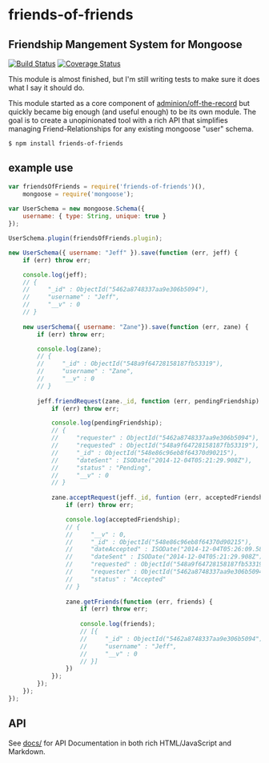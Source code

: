 # friends-of-friends 
## Friendship Mangement System for Mongoose 

[![Build Status](https://travis-ci.org/adminion/friends-of-friends.svg?branch=master)](https://travis-ci.org/adminion/friends-of-friends) [![Coverage Status](https://coveralls.io/repos/adminion/friends-of-friends/badge.svg?branch=coveralls)](https://coveralls.io/r/techjeffharris/friends-of-friends?branch=coveralls)

This module is almost finished, but I'm still writing tests to make sure it does what I say it should do.  

This module started as a core component of [adminion/off-the-record](https://github.com/adminion/off-the-record) but quickly became big enough (and useful enough) to be its own module.  The goal is to create a unopinionated tool with a rich API that simplifies managing Friend-Relationships for any existing mongoose "user" schema.  

    $ npm install friends-of-friends

## example use

```javascript
var friendsOfFriends = require('friends-of-friends')(),
    mongoose = require('mongoose');
    
var UserSchema = new mongoose.Schema({
    username: { type: String, unique: true }
});

UserSchema.plugin(friendsOfFriends.plugin);

new UserSchema({ username: "Jeff" }).save(function (err, jeff) {
    if (err) throw err;

    console.log(jeff);
    // {
    //     "_id" : ObjectId("5462a8748337aa9e306b5094"),
    //     "username" : "Jeff",
    //     "__v" : 0
    // }
    
    new userSchema({ username: "Zane"}).save(function (err, zane) {
        if (err) throw err;

        console.log(zane);
        // {
        //     "_id" : ObjectId("548a9f64728158187fb53319"),
        //     "username" : "Zane",
        //     "__v" : 0
        // }
    
        jeff.friendRequest(zane._id, function (err, pendingFriendship) {
            if (err) throw err; 

            console.log(pendingFriendship);
            // {
            //     "requester" : ObjectId("5462a8748337aa9e306b5094"),
            //     "requested" : ObjectId("548a9f64728158187fb53319"),
            //     "_id" : ObjectId("548e86c96eb8f64370d90215"),
            //     "dateSent" : ISODate("2014-12-04T05:21:29.908Z"),
            //     "status" : "Pending",
            //     "__v" : 0
            // }
            
            zane.acceptRequest(jeff._id, funtion (err, acceptedFriendship) {
                if (err) throw err;

                console.log(acceptedFriendship);
                // {
                //     "__v" : 0,
                //     "_id" : ObjectId("548e86c96eb8f64370d90215"),
                //     "dateAccepted" : ISODate("2014-12-04T05:26:09.583Z"),
                //     "dateSent" : ISODate("2014-12-04T05:21:29.908Z"),
                //     "requested" : ObjectId("548a9f64728158187fb53319"),
                //     "requester" : ObjectId("5462a8748337aa9e306b5094"),
                //     "status" : "Accepted"
                // }
    
                zane.getFriends(function (err, friends) {
                    if (err) throw err;
    
                    console.log(friends); 
                    // [{
                    //     "_id" : ObjectId("5462a8748337aa9e306b5094"),
                    //     "username" : "Jeff",
                    //     "__v" : 0
                    // }]
                })
            });
        });
    });
});
```

## API
See [docs/](https://github.com/adminion/friends-of-friends/tree/master/docs/) for API Documentation in both rich HTML/JavaScript and Markdown.
